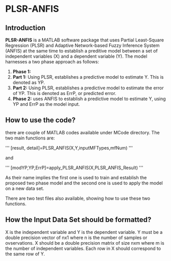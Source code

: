 # PLSR-ANFIS
## Introduction
**PLSR-ANFIS** is a MATLAB software package that uses Partial Least-Square Regression (PLSR) and Adaptive Network-based Fuzzy Inference System (ANFIS) at the same time to establish a preditive model between a set of independent variables (X) and a dependent variable (Y). The model harnesses a two phase approach as follows:

1. **Phase 1:**
  1. **Part 1:** Using PLSR, establishes a predictive model to estimate Y. This is denoted as YP.
  2. **Part 2:** Using PLSR, establishes a predictive model to estimate the error of YP. This is denoted as ErrP, or predicted error.
2. **Phase 2:** uses ANFIS to establish a predictive model to estimate Y, using YP and ErrP as the model input.

## How to use the code?
there are couple of MATLAB codes available under MCode directory. The two main functions are:

'''
[result, detail]=PLSR_ANFIS(X,Y,inputMFTypes,mfNum)
'''

and 

'''
[modYP,YP,ErrP]=apply_PLSR_ANFIS(X,PLSR_ANFIS_Result)
'''

As their name implies the first one is used to train and establish the proposed two phase model and the second one is used to apply the model on a new data set.

There are two test files also available, showing how to use these two functions.

## How the Input Data Set should be formatted?
X is the independent variable and Y is the dependent variable. Y must be a double precision vector of nx1 where n is the number of samples or ovservations. X should be a double precision matrix of size nxm where m is the number of independent variables. Each row in X should correspond to the same row of Y.




